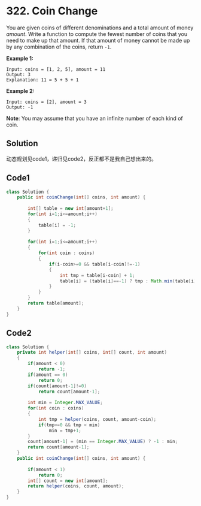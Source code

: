 # 322. Coin Change

You are given coins of different denominations and a total amount of money *amount*. Write a function to compute the fewest number of coins that you need to make up that amount. If that amount of money cannot be made up by any combination of the coins, return `-1`.

**Example 1:**

```
Input: coins = [1, 2, 5], amount = 11
Output: 3 
Explanation: 11 = 5 + 5 + 1
```

**Example 2:**

```
Input: coins = [2], amount = 3
Output: -1
```

**Note**:
You may assume that you have an infinite number of each kind of coin.



## Solution

动态规划见code1，递归见code2，反正都不是我自己想出来的。



## Code1

```java
class Solution {
    public int coinChange(int[] coins, int amount) {
        
        int[] table = new int[amount+1];
        for(int i=1;i<=amount;i++)
        {
            table[i] = -1;
        }
        
        for(int i=1;i<=amount;i++)
        {
            for(int coin : coins)
            {
                if(i-coin>=0 && table[i-coin]!=-1)
                {
                    int tmp = table[i-coin] + 1;
                    table[i] = (table[i]==-1) ? tmp : Math.min(table[i],tmp);
                }
            }
        }
        return table[amount];
    }
}
```



## Code2

```java
class Solution {
    private int helper(int[] coins, int[] count, int amount)
    {
        if(amount < 0)
            return -1;
        if(amount == 0)
            return 0;
        if(count[amount-1]!=0)
            return count[amount-1];
        
        int min = Integer.MAX_VALUE;
        for(int coin : coins)
        {
            int tmp = helper(coins, count, amount-coin);
            if(tmp>=0 && tmp < min)
                min = tmp+1;
        }
        count[amount-1] = (min == Integer.MAX_VALUE) ? -1 : min;
        return count[amount-1];
    }
    public int coinChange(int[] coins, int amount) {
        
        if(amount < 1)
            return 0;
        int[] count = new int[amount];
        return helper(coins, count, amount);        
    }
}
```

